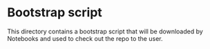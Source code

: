 # Bootstrap script

This directory contains a bootstrap script that will be downloaded by
Notebooks and used to check out the repo to the user.
